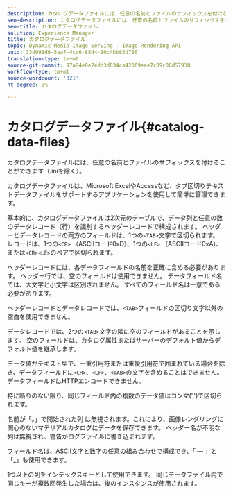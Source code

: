 ```yaml
---
description: カタログデータファイルには、任意の名前とファイルのサフィックスを付けることができます（.iniを除く）。
seo-description: カタログデータファイルには、任意の名前とファイルのサフィックスを付けることができます（.iniを除く）。
seo-title: カタログデータファイル
solution: Experience Manager
title: カタログデータファイル
topic: Dynamic Media Image Serving - Image Rendering API
uuid: 33d991d6-5aa7-4cc6-88d4-10c4bb83d786
translation-type: tm+mt
source-git-commit: 97a84e8e7edd3d834ca42069eae7c09c00d57938
workflow-type: tm+mt
source-wordcount: '321'
ht-degree: 0%

---
```



# カタログデータファイル{#catalog-data-files}

カタログデータファイルには、任意の名前とファイルのサフィックスを付けることができます（.iniを除く）。

カタログデータファイルは、Microsoft ExcelやAccessなど、タブ区切りテキストデータファイルをサポートするアプリケーションを使用して簡単に管理できます。

基本的に、カタログデータファイルは2次元のテーブルで、データ列と任意の数のデータレコード（行）を識別するヘッダーレコードで構成されます。 ヘッダーとデータレコードの両方のフィールドは、1つの`<TAB>`文字で区切られます。 レコードは、1つの`<CR>` （ASCIIコード0xD）、1つの`<LF>` （ASCIIコード0xA）、または`<CR><LF>`のペアで区切られます。

ヘッダーレコードには、各データフィールドの名前を正確に含める必要があります。 ヘッダー行では、空のフィールドは使用できません。 データフィールド名では、大文字と小文字は区別されません。 すべてのフィールド名は一意である必要があります。

ヘッダーレコードとデータレコードでは、`<TAB>`フィールドの区切り文字以外の空白を使用できません。

データレコードでは、2つの`<TAB>`文字の隣に空のフィールドがあることを示します。 空のフィールドは、カタログ属性またはサーバーのデフォルト値からデフォルト値を継承します。

データ値がテキスト型で、一重引用符または重複引用符で囲まれている場合を除き、データフィールドに`<CR>`、`<LF>`、`<TAB>`の文字を含めることはできません。 データフィールドはHTTPエンコードできません。

特に断りのない限り、同じフィールド内の複数のデータ値はコンマ(&#39;,&#39;)で区切られます。

名前が「。」で開始された列 は無視されます。これにより、画像レンダリングに関心のないマテリアルカタログにデータを保存できます。 ヘッダー名が不明な列は無視され、警告がログファイルに書き込まれます。

フィールド名は、ASCII文字と数字の任意の組み合わせで構成でき、「 — 」と「_」も使用できます。

1つ以上の列をインデックスキーとして使用できます。 同じデータファイル内で同じキーが複数回発生した場合は、後のインスタンスが使用されます。
